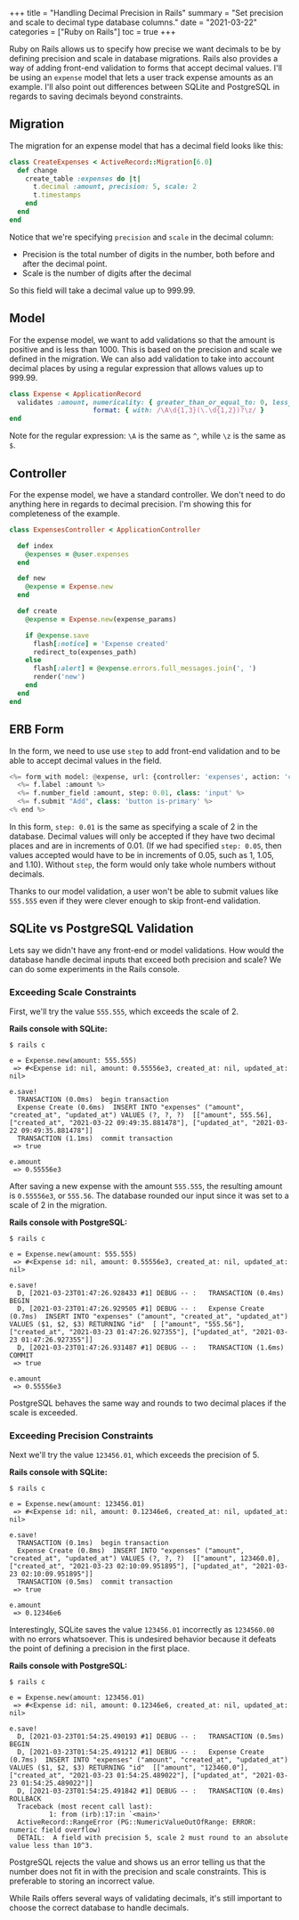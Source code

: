 +++
title = "Handling Decimal Precision in Rails"
summary = "Set precision and scale to decimal type database columns."
date = "2021-03-22"
categories = ["Ruby on Rails"]
toc = true
+++

Ruby on Rails allows us to specify how precise we want decimals to be by defining precision and scale in database migrations. Rails also provides a way of adding front-end validation to forms that accept decimal values. I'll be using an `expense` model that lets a user track expense amounts as an example. I'll also point out differences between SQLite and PostgreSQL in regards to saving decimals beyond constraints.

## Migration

The migration for an expense model that has a decimal field looks like this:

```rb
class CreateExpenses < ActiveRecord::Migration[6.0]
  def change
    create_table :expenses do |t|
      t.decimal :amount, precision: 5, scale: 2
      t.timestamps
    end
  end
end
```

Notice that we're specifying `precision` and `scale` in the decimal column:
- Precision is the total number of digits in the number, both before and after the decimal point.
- Scale is the number of digits after the decimal

So this field will take a decimal value up to 999.99.

## Model

For the expense model, we want to add validations so that the amount is positive and is less than 1000. This is based on the precision and scale we defined in the migration. We can also add validation to take into account decimal places by using a regular expression that allows values up to 999.99.

```rb
class Expense < ApplicationRecord
  validates :amount, numericality: { greater_than_or_equal_to: 0, less_than: BigDecimal(10**3) },
                     format: { with: /\A\d{1,3}(\.\d{1,2})?\z/ }
end
```

Note for the regular expression: `\A` is the same as `^`, while `\z` is the same as `$`.

## Controller

For the expense model, we have a standard controller. We don't need to do anything here in regards to decimal precision. I'm showing this for completeness of the example.

```rb
class ExpensesController < ApplicationController

  def index
    @expenses = @user.expenses
  end

  def new
    @expense = Expense.new
  end

  def create
    @expense = Expense.new(expense_params)

    if @expense.save
      flash[:notice] = 'Expense created'
      redirect_to(expenses_path)
    else
      flash[:alert] = @expense.errors.full_messages.join(', ')
      render('new')
    end
  end
end
```

## ERB Form

In the form, we need to use use `step` to add front-end validation and to be able to accept decimal values in the field.

```py
<%= form_with model: @expense, url: {controller: 'expenses', action: 'create'} do |f| %>
  <%= f.label :amount %>
  <%= f.number_field :amount, step: 0.01, class: 'input' %>
  <%= f.submit "Add", class: 'button is-primary' %>
<% end %>
```

In this form, `step: 0.01` is the same as specifying a scale of 2 in the database. Decimal values will only be accepted if they have two decimal places and are in increments of 0.01. (If we had specified `step: 0.05`, then values accepted would have to be in increments of 0.05, such as 1, 1.05, and 1.10). Without `step`, the form would only take whole numbers without decimals.

Thanks to our model validation, a user won't be able to submit values like `555.555` even if they were clever enough to skip front-end validation.

## SQLite vs PostgreSQL Validation

Lets say we didn't have any front-end or model validations. How would the database handle decimal inputs that exceed both precision and scale? We can do some experiments in the Rails console.

### Exceeding Scale Constraints

First, we'll try the value `555.555`, which exceeds the scale of 2.

**Rails console with SQLite:**

```
$ rails c

e = Expense.new(amount: 555.555)
 => #<Expense id: nil, amount: 0.55556e3, created_at: nil, updated_at: nil>

e.save!
  TRANSACTION (0.0ms)  begin transaction
  Expense Create (0.6ms)  INSERT INTO "expenses" ("amount", "created_at", "updated_at") VALUES (?, ?, ?)  [["amount", 555.56], ["created_at", "2021-03-22 09:49:35.881478"], ["updated_at", "2021-03-22 09:49:35.881478"]]
  TRANSACTION (1.1ms)  commit transaction
 => true

e.amount
 => 0.55556e3
```

After saving a new expense with the amount `555.555`, the resulting amount is `0.55556e3`, or `555.56`. The database rounded our input since it was set to a scale of 2 in the migration.

**Rails console with PostgreSQL:**

```
$ rails c

e = Expense.new(amount: 555.555)
 => #<Expense id: nil, amount: 0.55556e3, created_at: nil, updated_at: nil>

e.save!
  D, [2021-03-23T01:47:26.928433 #1] DEBUG -- :   TRANSACTION (0.4ms)  BEGIN
  D, [2021-03-23T01:47:26.929505 #1] DEBUG -- :   Expense Create (0.7ms)  INSERT INTO "expenses" ("amount", "created_at", "updated_at") VALUES ($1, $2, $3) RETURNING "id"  [ ["amount", "555.56"], ["created_at", "2021-03-23 01:47:26.927355"], ["updated_at", "2021-03-23 01:47:26.927355"]]
  D, [2021-03-23T01:47:26.931487 #1] DEBUG -- :   TRANSACTION (1.6ms)  COMMIT
 => true

e.amount
 => 0.55556e3
```

PostgreSQL behaves the same way and rounds to two decimal places if the scale is exceeded.

### Exceeding Precision Constraints

Next we'll try the value `123456.01`, which exceeds the precision of 5.

**Rails console with SQLite:**

```
$ rails c

e = Expense.new(amount: 123456.01)
 => #<Expense id: nil, amount: 0.12346e6, created_at: nil, updated_at: nil>

e.save!
  TRANSACTION (0.1ms)  begin transaction
  Expense Create (0.8ms)  INSERT INTO "expenses" ("amount", "created_at", "updated_at") VALUES (?, ?, ?)  [["amount", 123460.0], ["created_at", "2021-03-23 02:10:09.951895"], ["updated_at", "2021-03-23 02:10:09.951895"]]
  TRANSACTION (0.5ms)  commit transaction
 => true

e.amount
 => 0.12346e6
```

Interestingly, SQLite saves the value `123456.01` incorrectly as `1234560.00` with no errors whatsoever. This is undesired behavior because it defeats the point of defining a precision in the first place.

**Rails console with PostgreSQL:**

```
$ rails c

e = Expense.new(amount: 123456.01)
 => #<Expense id: nil, amount: 0.12346e6, created_at: nil, updated_at: nil>

e.save!
  D, [2021-03-23T01:54:25.490193 #1] DEBUG -- :   TRANSACTION (0.5ms)  BEGIN
  D, [2021-03-23T01:54:25.491212 #1] DEBUG -- :   Expense Create (0.7ms)  INSERT INTO "expenses" ("amount", "created_at", "updated_at") VALUES ($1, $2, $3) RETURNING "id"  [["amount", "123460.0"], ["created_at", "2021-03-23 01:54:25.489022"], ["updated_at", "2021-03-23 01:54:25.489022"]]
  D, [2021-03-23T01:54:25.491842 #1] DEBUG -- :   TRANSACTION (0.4ms)  ROLLBACK
  Traceback (most recent call last):
          1: from (irb):17:in `<main>'
  ActiveRecord::RangeError (PG::NumericValueOutOfRange: ERROR:  numeric field overflow)
  DETAIL:  A field with precision 5, scale 2 must round to an absolute value less than 10^3.
```

PostgreSQL rejects the value and shows us an error telling us that the number does not fit in with the precision and scale constraints. This is preferable to storing an incorrect value.

While Rails offers several ways of validating decimals, it's still important to choose the correct database to handle decimals.
